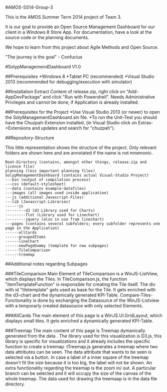 #AMOS-SS14-Group-3

This is the AMOS Summer Term 2014 project of Team 3.

It is our goal to provide an Open Source Management Dashboard for our client in a Windows 8 Store App.
For documentation, have a look at the source code or the planning documents.

We hope to learn from this project about Agile Methods and Open Source.

"The journey is the goal" - Confucius


#SolypManagemendDashboard V1.0

##Prerequisites
*Windows 8
*Tablet PC (recommended)
*Visual Studio 2013 (recommended for debugging/execution with simulator)

##Installation
Extract Content of release.zip, right click on "Add-AppDevPackage" and click "Run with Powershell". Needs Administrative Privileges and cannot be done, if Application is already installed.

##Prerequisites for the Project
*Use Visual Studio 2013 (or newer) to open the SolyManagementDashboard.sln file.
*To run the Unit-Test you should have the Chuzpah-Extension installed. (in Visual Studio click on Extras->Extensions and updates and search for "chuzpah").

##Repository-Structure

This little representation shows the structure of the project. Only relevant folders are shown here and are annotated if the name is not mnemonic.


	Root-Directory (contains, amongst other things, release.zip and licence file)
	planning (less important planning files)
	SolypManagementDashboard (contains actual Visual-Studio Project)
	---bin (output of compilation process)
	---css (default-stylesheet)
	---data (contains example-datafiles)
	---images (all images used inside application)
	---js (additional Javascript-Files)
	---lib (Javascript-Libraries)
	------js
	---------d3 (d3 Library used for Charts)
	---------flot (Library used for Linechart)
	---------jquery (also in use from linechart)
	---pages (contains several subfolders; every subfolder represents one page in the Application)
	------allCards
	------groupedItems
	------lineChart
	------newPageDummy (template for new subpages)
	------TileComparison
	------treemap



##Additional notes regarding Subpages

###TileComparison
Main Element of TileComparison is a WinJS-ListView, which displays the Tiles.
In TileComparison.js, the function "itemTemplateFunction" is responsible for creating the Tile itself. The div with id "tiletemplate"
gets used as base for the Tile. It gets enriched with the d3-chart and the dynamically generated KPI-Table.
Compare-Tiles-Functionality is done by exchanging the Datasource of the WinJS-Listview with a temporarly created datasource with only
selected Elements.

###AllCards
The main element of this page is a WinJS.UI.GridLayout, which displays small tiles.
It gets enriched a dynamically generated KPI-Table.

###Treemap
The main content of this page is Treemap dymanically generated from the data .
The library used for this visualization is D3.js, this library is specific for visualizations and it already includes the specific function to create a treemap.
tTreemap.js generates a treemap where two data attributes can be seen. The data attribute that wants to be seen is selected via a button. In case a label of a inner
square of the treemap doesn't fit the size because it is too big, the label will not be shown. An extra functionality regarding the treemap is the zoom in/ out.
A particular branch can be selected and it will occupy the size of the canvas of the whole treemap. 
The data used for drawing the treemaap is in the data file directory.